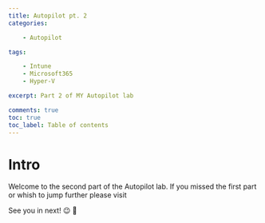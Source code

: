 ```yaml
---
title: Autopilot pt. 2
categories:

    - Autopilot

tags:

    - Intune
    - Microsoft365
    - Hyper-V

excerpt: Part 2 of MY Autopilot lab

comments: true
toc: true
toc_label: Table of contents
---
```


# Intro

Welcome to the second part of the Autopilot lab.
If you missed the first part or whish to jump further please visit 

See you in next! 😉 🧠

